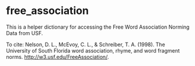# free_association
This is a helper dictionary for accessing the Free Word Association Norming Data from USF.

To cite:
Nelson, D. L., McEvoy, C. L., & Schreiber, T. A. (1998). The University of South Florida word association, rhyme, and word fragment norms. http://w3.usf.edu/FreeAssociation/.

